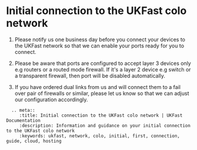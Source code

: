 # Initial connection to the UKFast colo network

1. Please notify us one business day before you connect your devices to the UKFast network so that we can enable your ports ready for you to connect.

2. Please be aware that ports are configured to accept layer 3 devices only e.g routers or a routed mode firewall.  If it's a layer 2 device e.g switch or a transparent firewall, then port will be disabled automatically.

3. If you have ordered dual links from us and will connect them to a fail over pair of firewalls or similar, please let us know so that we can adjust our configuration accordingly.

```eval_rst
  .. meta::
     :title: Initial connection to the UKFast colo network | UKFast Documentation
     :description: Information and guidance on your initial connection to the UKFast colo network
     :keywords: ukfast, network, colo, initial, first, connection, guide, cloud, hosting

